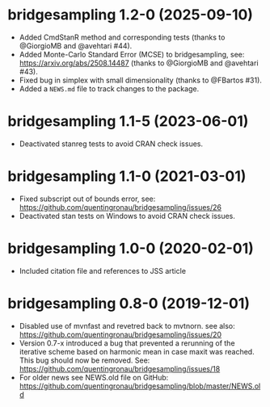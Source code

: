 # bridgesampling 1.2-0 (2025-09-10)

* Added CmdStanR method and corresponding tests (thanks to @GiorgioMB and @avehtari #44).
* Added Monte-Carlo Standard Error (MCSE) to bridgesampling, see: https://arxiv.org/abs/2508.14487 (thanks to @GiorgioMB and @avehtari #43).
* Fixed bug in simplex with small dimensionality (thanks to @FBartos #31).
* Added a `NEWS.md` file to track changes to the package.

# bridgesampling 1.1-5 (2023-06-01)

* Deactivated stanreg tests to avoid CRAN check issues.

# bridgesampling 1.1-0 (2021-03-01)

* Fixed subscript out of bounds error, see: https://github.com/quentingronau/bridgesampling/issues/26
* Deactivated stan tests on Windows to avoid CRAN check issues.

# bridgesampling 1.0-0 (2020-02-01)

* Included citation file and references to JSS article

# bridgesampling 0.8-0 (2019-12-01)

* Disabled use of mvnfast and revetred back to mvtnorn. see also: https://github.com/quentingronau/bridgesampling/issues/20
* Version 0.7-x introduced a bug that prevented a rerunning of the iterative scheme based on harmonic mean in case maxit was reached. This bug should now be removed. See: https://github.com/quentingronau/bridgesampling/issues/18
* For older news see NEWS.old file on GitHub: https://github.com/quentingronau/bridgesampling/blob/master/NEWS.old

